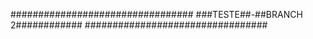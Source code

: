 #################################
###TESTE##-##BRANCH 2############
#################################